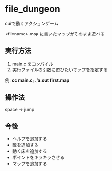 # file\_dungeon
cuiで動くアクションゲーム

\<filename\>.map に書いたマップがそのまま遊べる

## 実行方法
1. main.c をコンパイル
2. 実行ファイルの引数に遊びたいマップを指定する

例: <b>cc main.c; ./a.out first.map</b>

## 操作法
space -> jump

## 今後
* ヘルプを追加する
* 敵を追加する
* 動く床を追加する
* ポイントをキラキラさせる
* マップを追加する
